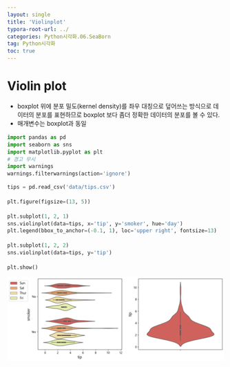 ```yaml
---
layout: single
title: 'Violinplot'
typora-root-url: ../
categories: Python시각화.06.SeaBorn
tag: Python시각화
toc: true
---
```



# Violin plot
- boxplot 위에 분포 밀도(kernel density)를 좌우 대칭으로 덮어쓰는 방식으로 데이터의 분포를 표현하므로 boxplot 보다 좀더 정확한 데이터의 분포를 볼 수 있다.
- 매개변수는 boxplot과 동일

```python
import pandas as pd
import seaborn as sns
import matplotlib.pyplot as plt
# 경고 무시
import warnings
warnings.filterwarnings(action='ignore')
```




```python
tips = pd.read_csv('data/tips.csv')

plt.figure(figsize=(13, 5))

plt.subplot(1, 2, 1)
sns.violinplot(data=tips, x='tip', y='smoker', hue='day')
plt.legend(bbox_to_anchor=(-0.1, 1), loc='upper right', fontsize=13)

plt.subplot(1, 2, 2)
sns.violinplot(data=tips, y='tip')

plt.show()
```


![png](/../../images/2023-10-12-00.SeaBorn/output_19_0.png)
